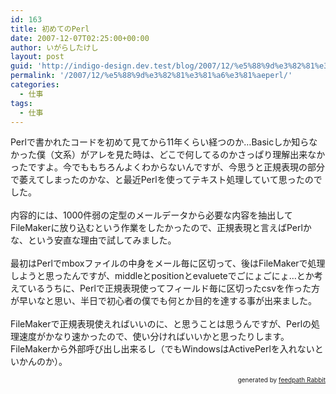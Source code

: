 ```yaml
---
id: 163
title: 初めてのPerl
date: 2007-12-07T02:25:00+00:00
author: いがらしたけし
layout: post
guid: 'http://indigo-design.dev.test/blog/2007/12/%e5%88%9d%e3%82%81%e3%81%a6%e3%81%aeperl/'
permalink: '/2007/12/%e5%88%9d%e3%82%81%e3%81%a6%e3%81%aeperl/'
categories:
  - 仕事
tags:
  - 仕事
---
```

Perlで書かれたコードを初めて見てから11年くらい経つのか…Basicしか知らなかった僕（文系）がアレを見た時は、どこで何してるのかさっぱり理解出来なかったですよ。今でももちろんよくわからないんですが、今思うと正規表現の部分で萎えてしまったのかな、と最近Perlを使ってテキスト処理していて思ったのでした。<br /><br />内容的には、1000件弱の定型のメールデータから必要な内容を抽出してFileMakerに放り込むという作業をしたかったので、正規表現と言えばPerlかな、という安直な理由で試してみました。<br /><br />最初はPerlでmboxファイルの中身をメール毎に区切って、後はFileMakerで処理しようと思ったんですが、middleとpositionとevalueteでごにょごにょ…とか考えているうちに、Perlで正規表現使ってフィールド毎に区切ったcsvを作った方が早いなと思い、半日で初心者の僕でも何とか目的を達する事が出来ました。<br /><br />FileMakerで正規表現使えればいいのに、と思うことは思うんですが、Perlの処理速度がかなり速かったので、使い分ければいいかと思ったりします。FileMakerから外部呼び出し出来るし（でもWindowsはActivePerlを入れないといかんのか）。<!--feedpath info start--><div style="text-align: right;font-size: 10px">&nbsp;&nbsp;<span>generated by <a href="http://feedpath.jp" title="feedpath Rabbit" target="_blank">feedpath Rabbit</a></span></div><!--feedpath info end-->